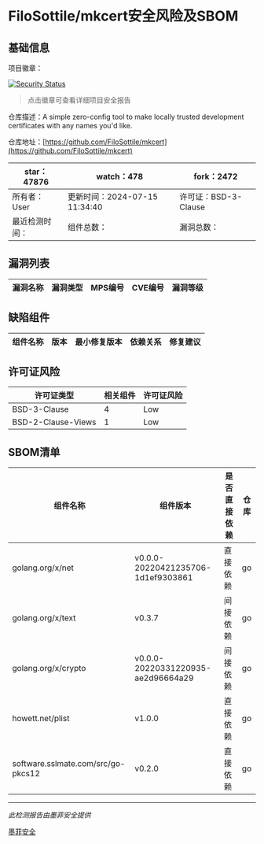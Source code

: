 # FiloSottile/mkcert安全风险及SBOM

## 基础信息

项目徽章：

[![Security Status](https://www.murphysec.com/platform3/v31/badge/1822700794050539520.svg)](https://www.murphysec.com/console/report/1702384497072930816/1822700794050539520)

> 点击徽章可查看详细项目安全报告

仓库描述：A simple zero-config tool to make locally trusted development certificates with any names you'd like.

仓库地址：[https://github.com/FiloSottile/mkcert](https://github.com/FiloSottile/mkcert)

| star：47876 | watch：478 | fork：2472 |
| ----------- | -------------- | ------------ |
| 所有者：User | 更新时间：2024-07-15 11:34:40 | 许可证：BSD-3-Clause |
| 最近检测时间： | 组件总数： | 漏洞总数： |




## 漏洞列表

| 漏洞名称 | 漏洞类型 | MPS编号 | CVE编号 | 漏洞等级 |
| ------- | ------ | ------- | ------ | ----- |





## 缺陷组件

| 组件名称 | 版本 | 最小修复版本 | 依赖关系 | 修复建议 |
| -------- | ---- | ------------ | -------- | -------- |





## 许可证风险

| 许可证类型 | 相关组件 | 许可证风险 |
| ---------- | -------- | ---------- |
|BSD-3-Clause|4|Low|
|BSD-2-Clause-Views|1|Low|




## SBOM清单

| 组件名称 | 组件版本 | 是否直接依赖 | 仓库 |
| -------- | -------- | ------------ | ---- |
|golang.org/x/net|v0.0.0-20220421235706-1d1ef9303861|直接依赖|go|
|golang.org/x/text|v0.3.7|间接依赖|go|
|golang.org/x/crypto|v0.0.0-20220331220935-ae2d96664a29|间接依赖|go|
|howett.net/plist|v1.0.0|直接依赖|go|
|software.sslmate.com/src/go-pkcs12|v0.2.0|直接依赖|go|


------

*此检测报告由墨菲安全提供*

[墨菲安全](www.murphysec.com)